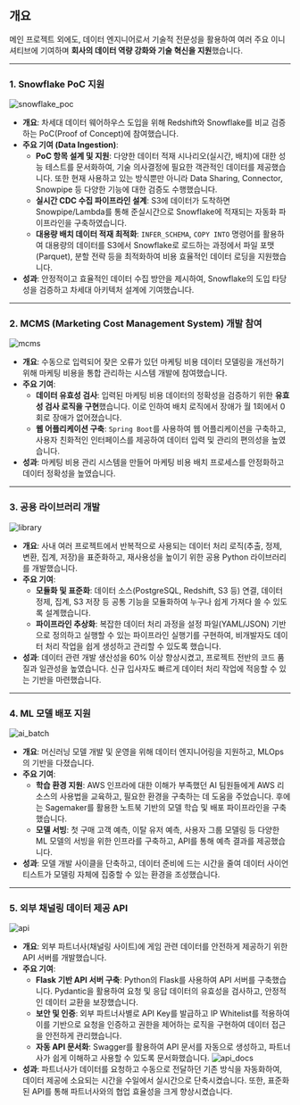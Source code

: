## 개요

메인 프로젝트 외에도, 데이터 엔지니어로서 기술적 전문성을 활용하여 여러 주요 이니셔티브에 기여하며 **회사의 데이터 역량 강화와 기술 혁신을 지원**했습니다.

---


### 1. Snowflake PoC 지원
![snowflake_poc](/static/images/projects/other-projects/snowflake_poc.png)

-   **개요**: 차세대 데이터 웨어하우스 도입을 위해 Redshift와 Snowflake를 비교 검증하는 PoC(Proof of Concept)에 참여했습니다.
-   **주요 기여 (Data Ingestion)**:
    -   **PoC 항목 설계 및 지원**: 다양한 데이터 적재 시나리오(실시간, 배치)에 대한 성능 테스트를 문서화하여, 기술 의사결정에 필요한 객관적인 데이터를 제공했습니다. 또한 현재 사용하고 있는 방식뿐만 아니라 Data Sharing, Connector, Snowpipe 등 다양한 기능에 대한 검증도 수행했습니다.
    -   **실시간 CDC 수집 파이프라인 설계**: S3에 데이터가 도착하면 Snowpipe/Lambda를 통해 준실시간으로 Snowflake에 적재되는 자동화 파이프라인을 구축하였습니다.
    -   **대용량 배치 데이터 적재 최적화**: `INFER_SCHEMA`, `COPY INTO` 명령어를 활용하여 대용량의 데이터를 S3에서 Snowflake로 로드하는 과정에서 파일 포맷(Parquet), 분할 전략 등을 최적화하여 비용 효율적인 데이터 로딩을 지원했습니다.
-   **성과**: 안정적이고 효율적인 데이터 수집 방안을 제시하여, Snowflake의 도입 타당성을 검증하고 차세대 아키텍처 설계에 기여했습니다.

---

### 2. MCMS (Marketing Cost Management System) 개발 참여
![mcms](/static/images/projects/other-projects/mcms.png)

-   **개요**: 수동으로 입력되어 잦은 오류가 있던 마케팅 비용 데이터 모델링을 개선하기 위해 마케팅 비용을 통합 관리하는 시스템 개발에 참여했습니다.
-   **주요 기여**:
    -   **데이터 유효성 검사**: 입력된 마케팅 비용 데이터의 정확성을 검증하기 위한 **유효성 검사 로직을 구현**했습니다. 이로 인하여 배치 로직에서 장애가 월 1회에서 0회로 장애가 없어졌습니다.
    -   **웹 어플리케이션 구축**: `Spring Boot`를 사용하여 웹 어플리케이션을 구축하고, 사용자 친화적인 인터페이스를 제공하여 데이터 입력 및 관리의 편의성을 높였습니다.
-   **성과**: 마케팅 비용 관리 시스템을 만들어 마케팅 비용 배치 프로세스를 안정화하고 데이터 정확성을 높였습니다.

---

### 3. 공용 라이브러리 개발
![library](/static/images/projects/other-projects/library.png)

-   **개요**: 사내 여러 프로젝트에서 반복적으로 사용되는 데이터 처리 로직(추출, 정제, 변환, 집계, 저장)을 표준화하고, 재사용성을 높이기 위한 공용 Python 라이브러리를 개발했습니다.
-   **주요 기여**:
    -   **모듈화 및 표준화**: 데이터 소스(PostgreSQL, Redshift, S3 등) 연결, 데이터 정제, 집계, S3 저장 등 공통 기능을 모듈화하여 누구나 쉽게 가져다 쓸 수 있도록 설계했습니다.
    -   **파이프라인 추상화**: 복잡한 데이터 처리 과정을 설정 파일(YAML/JSON) 기반으로 정의하고 실행할 수 있는 파이프라인 실행기를 구현하여, 비개발자도 데이터 처리 작업을 쉽게 생성하고 관리할 수 있도록 했습니다.
-   **성과**: 데이터 관련 개발 생산성을 60% 이상 향상시켰고, 프로젝트 전반의 코드 품질과 일관성을 높였습니다. 신규 입사자도 빠르게 데이터 처리 작업에 적응할 수 있는 기반을 마련했습니다.

---

### 4. ML 모델 배포 지원
![ai_batch](/static/images/projects/other-projects/ai_batch.png)

-   **개요**: 머신러닝 모델 개발 및 운영을 위해 데이터 엔지니어링을 지원하고, MLOps의 기반을 다졌습니다.
-   **주요 기여**:
    -   **학습 환경 지원**: AWS 인프라에 대한 이해가 부족했던 AI 팀원들에게 AWS 리소스의 사용법을 교육하고, 필요한 환경을 구축하는 데 도움을 주었습니다. 후에는 Sagemaker를 활용한 노트북 기반의 모델 학습 및 배포 파이프라인을 구축했습니다.
    -   **모델 서빙**: 첫 구매 고객 예측, 이탈 유저 예측, 사용자 그룹 모델링 등 다양한 ML 모델의 서빙을 위한 인프라를 구축하고, API를 통해 예측 결과를 제공했습니다.
-   **성과**: 모델 개발 사이클을 단축하고, 데이터 준비에 드는 시간을 줄여 데이터 사이언티스트가 모델링 자체에 집중할 수 있는 환경을 조성했습니다.

---

### 5. 외부 채널링 데이터 제공 API
![api](/static/images/projects/other-projects/api.png)

-   **개요**: 외부 파트너사(채널링 사이트)에 게임 관련 데이터를 안전하게 제공하기 위한 API 서버를 개발했습니다.
-   **주요 기여**:
    -   **Flask 기반 API 서버 구축**: Python의 Flask를 사용하여 API 서버를 구축했습니다. Pydantic을 활용하여 요청 및 응답 데이터의 유효성을 검사하고, 안정적인 데이터 교환을 보장했습니다.
    -   **보안 및 인증**: 외부 파트너사별로 API Key를 발급하고 IP Whitelist를 적용하여 이를 기반으로 요청을 인증하고 권한을 제어하는 로직을 구현하여 데이터 접근을 안전하게 관리했습니다.
    -   **자동 API 문서화**: Swagger를 활용하여 API 문서를 자동으로 생성하고, 파트너사가 쉽게 이해하고 사용할 수 있도록 문서화했습니다.
        ![api_docs](/static/images/projects/other-projects/api_docs.png)
-   **성과**: 파트너사가 데이터를 요청하고 수동으로 전달하던 기존 방식을 자동화하여, 데이터 제공에 소요되는 시간을 수일에서 실시간으로 단축시켰습니다. 또한, 표준화된 API를 통해 파트너사와의 협업 효율성을 크게 향상시켰습니다.
